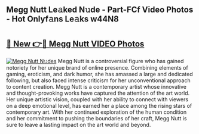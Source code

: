 ## Megg Nutt Le𝚊ked N𝚞de - Part-FCf Video Photos - Hot Onlyf𝚊ns Le𝚊ks w44N8

# <h2><a href="http://ab11085.deff.icu/?id=Megg+Nutt">🔗 New 👉🔴 Megg Nutt VIDEO Photos</a></h2>

[![Megg Nutt N𝚞des](https://i.imgur.com/rIISA9y.gif)](http://ab11085.deff.icu/?id=Megg+Nutt)
Megg Nutt is a controversial figure who has gained notoriety for her unique brand of online presence. Combining elements of gaming, eroticism, and dark humor, she has amassed a large and dedicated following, but also faced intense criticism for her unconventional approach to content creation. Megg Nutt is a contemporary artist whose innovative and thought-provoking works have captured the attention of the art world. Her unique artistic vision, coupled with her ability to connect with viewers on a deep emotional level, has earned her a place among the rising stars of contemporary art. With her continued exploration of the human condition and her commitment to pushing the boundaries of her craft, Megg Nutt is sure to leave a lasting impact on the art world and beyond.
